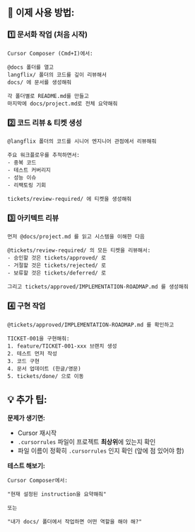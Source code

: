 ## 🎯 이제 사용 방법:

### 1️⃣ **문서화 작업** (처음 시작)
```
Cursor Composer (Cmd+I)에서:

@docs 폴더를 열고
langflix/ 폴더의 코드를 깊이 리뷰해서
docs/ 에 문서를 생성해줘

각 폴더별로 README.md를 만들고
마지막에 docs/project.md로 전체 요약해줘
```

### 2️⃣ **코드 리뷰 & 티켓 생성**
```
@langflix 폴더의 코드를 시니어 엔지니어 관점에서 리뷰해줘

주요 워크플로우를 추적하면서:
- 중복 코드
- 테스트 커버리지
- 성능 이슈
- 리팩토링 기회

tickets/review-required/ 에 티켓을 생성해줘
```

### 3️⃣ **아키텍트 리뷰**
```
먼저 @docs/project.md 를 읽고 시스템을 이해한 다음

@tickets/review-required/ 의 모든 티켓을 리뷰해서:
- 승인할 것은 tickets/approved/ 로
- 거절할 것은 tickets/rejected/ 로
- 보류할 것은 tickets/deferred/ 로

그리고 tickets/approved/IMPLEMENTATION-ROADMAP.md 를 생성해줘
```

### 4️⃣ **구현 작업**
```
@tickets/approved/IMPLEMENTATION-ROADMAP.md 를 확인하고

TICKET-001을 구현해줘:
1. feature/TICKET-001-xxx 브랜치 생성
2. 테스트 먼저 작성
3. 코드 구현
4. 문서 업데이트 (한글/영문)
5. tickets/done/ 으로 이동
```

## 💡 추가 팁:

**문제가 생기면:**
- Cursor 재시작
- `.cursorrules` 파일이 프로젝트 **최상위**에 있는지 확인
- 파일 이름이 정확히 `.cursorrules` 인지 확인 (앞에 점 있어야 함)

**테스트 해보기:**
```
Cursor Composer에서:

"현재 설정된 instruction을 요약해줘"

또는

"내가 docs/ 폴더에서 작업하면 어떤 역할을 해야 해?"